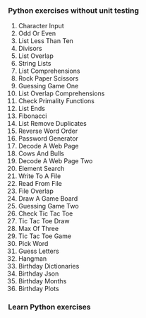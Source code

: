 ### Python exercises without unit testing 
1. Character Input  
2. Odd Or Even  
3. List Less Than Ten   
4. Divisors   
5. List Overlap   
6. String Lists   
7. List Comprehensions   
8. Rock Paper Scissors    
9. Guessing Game One    
10. List Overlap Comprehensions   
11. Check Primality Functions    
12. List Ends  
13. Fibonacci   
14. List Remove Duplicates   
15. Reverse Word Order    
16. Password Generator     
17. Decode A Web Page     
18. Cows And Bulls    
19. Decode A Web Page Two     
20. Element Search  
21. Write To A File  
22. Read From File  
23. File Overlap   
24. Draw A Game Board   
25. Guessing Game Two    
26. Check Tic Tac Toe   
27. Tic Tac Toe Draw   
28. Max Of Three  
29. Tic Tac Toe Game    
30. Pick Word   
31. Guess Letters   
32. Hangman   
33. Birthday Dictionaries  
34. Birthday Json   
35. Birthday Months   
36. Birthday Plots 

### Learn Python exercises
